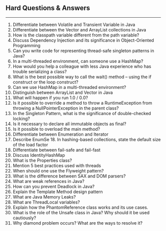 ## Hard Questions & Answers

---

1. Differentiate between Volatile and Transient Variable in Java  
2. Differentiate between the Vector and ArrayList collections in Java  
3. How is the classpath variable different from the path variable?  
4. Discuss Dependency Injection and its significance in Object-Oriented Programming  
5. Can you write code for representing thread-safe singleton patterns in Java?  
6. In a multi-threaded environment, can someone use a HashMap?  
7. How would you help a colleague with less Java experience who has trouble serializing a class?  
8. What is the best possible way to call the wait() method – using the if construct or the loop construct?  
9. Can we use HashMap in a multi-threaded environment?  
10. Distinguish between ArrayList and Vector in Java  
11. What will happen if you run 1.0 / 0.0?  
12. Is it possible to override a method to throw a RuntimeException from throwing a NullPointerException in the parent class?  
13. In the Singleton Pattern, what is the significance of double-checked locking?  
14. Is it necessary to declare all immutable objects as final?  
15. Is it possible to overload the main method?  
16. Differentiate between Enumeration and Iterator  
17. Describe EnumSe 18. In hashing-based collections, state the default size of the load factor  
18. Differentiate between fail-safe and fail-fast  
19. Discuss IdentityHashMap  
20. What is the Properties class?  
21. Mention 5 best practices used with threads  
22. When should one use the Flyweight pattern?  
23. What is the difference between SAX and DOM parsers?  
24. What are weak references in Java?  
25. How can you prevent Deadlock in Java?  
26. Explain the Template Method design pattern  
27. What are Java Memory Leaks?  
28. What are ThreadLocal variables?
29. Explain how the PhantomReference class works and its use cases.
30. What is the role of the Unsafe class in Java? Why should it be used cautiously?
31. Why diamond problem occurs? What are the ways to resolve it?
